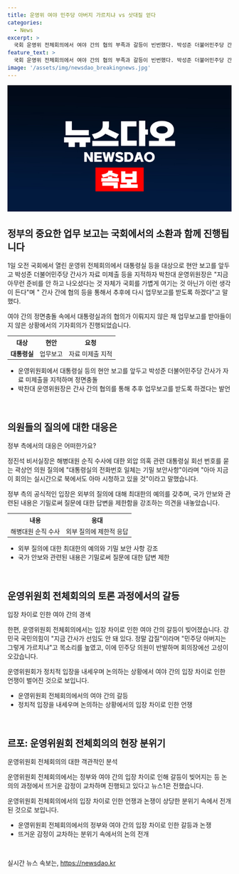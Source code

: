 ```yaml
---
title: 운영위 여야 민주당 아버지 가르치냐 vs 삿대질 얻다
categories:
  - News
excerpt: >
  국회 운영위 전체회의에서 여야 간의 협의 부족과 갈등이 빈번했다. 박성준 더불어민주당 간사가 자료 미제출을 지적하자 박찬대 운영위원장과 여야 의원들 사이에 고성이 오갔고, 정진석 대통령 비서실장은 대통령실 회선 번호를 물었던 의원에게 기밀 보안사항이라고 회피했다. 갈등은 여전히 고조되는 가운데, 이날 출석한 정부 관계자들은 진지한 표정으로 의원들의 질문에 대응했다.
feature_text: >
  국회 운영위 전체회의에서 여야 간의 협의 부족과 갈등이 빈번했다. 박성준 더불어민주당 간사가 자료 미제출을 지적하자 박찬대 운영위원장과 여야 의원들 사이에 고성이 오갔고, 정진석 대통령 비서실장은 대통령실 회선 번호를 물었던 의원에게 기밀 보안사항이라고 회피했다. 갈등은 여전히 고조되는 가운데, 이날 출석한 정부 관계자들은 진지한 표정으로 의원들의 질문에 대응했다.
image: '/assets/img/newsdao_breakingnews.jpg'
---
```


<p><img src="/assets/img/newsdao_breakingnews.jpg" alt="pcversion 속보" /></p>

<h2 data-ke-size="size26">정부의 중요한 업무 보고는 국회에서의 소환과 함께 진행됩니다</h2>

<p data-ke-size="size16">1일 오전 국회에서 열린 운영위 전체회의에서 대통령실 등을 대상으로 현안 보고를 앞두고 박성준 더불어민주당 간사가 자료 미제출 등을 지적하자 박찬대 운영위원장은 "지금 아무런 준비를 안 하고 나오셨다는 것 자체가 국회를 가볍게 여기는 것 아닌가 이런 생각이 든다"며 " 간사 간에 협의 등을 통해서 추후에 다시 업무보고를 받도록 하겠다"고 말했다.</p>

<p data-ke-size="size16">여야 간의 정면충돌 속에서 대통령실과의 협의가 이뤄지지 않은 채 업무보고를 받아들이지 않은 상황에서의 기자회의가 진행되었습니다. </p>

<table>
    <tr>
        <th>대상</th>
        <th>현안</th>
        <th>요청</th>
    </tr>
    <tr>
        <td style="text-align: center; height: 17px;"><b>대통령실</b></td>
        <td style="text-align: center; height: 17px;">업무보고</td>
        <td style="text-align: center; height: 17px;">자료 미제출 지적</td>
    </tr>
</table>

<ul>
    <li>운영위원회에서 대통령실 등의 현안 보고를 앞두고 박성준 더불어민주당 간사가 자료 미제출을 지적하며 정면충돌</li>
    <li>박찬대 운영위원장은 간사 간의 협의를 통해 추후 업무보고를 받도록 하겠다는 발언</li>
</ul>

<p data-ke-size="size16">&nbsp;</p>

<h2 data-ke-size="size26">의원들의 질의에 대한 대응은</h2>

<p data-ke-size="size16">정부 측에서의 대응은 어떠한가요?</p>

<p data-ke-size="size16">정진석 비서실장은 해병대원 순직 수사에 대한 외압 의혹 관련 대통령실 회선 번호를 묻는 곽상언 의원 질의에 "대통령실의 전화번호 일체는 기밀 보안사항"이라며 "아마 지금 이 회의는 실시간으로 북에서도 아마 시청하고 있을 것"이라고 말했습니다.</p>

<p data-ke-size="size16">정부 측의 공식적인 입장은 외부의 질의에 대해 최대한의 예의를 갖추며, 국가 안보와 관련된 내용은 기밀로써 질문에 대한 답변을 제한함을 강조하는 의견을 내놓았습니다.</p>

<table>
    <tr>
        <th>내용</th>
        <th>응대</th>
    </tr>
    <tr>
        <td style="text-align: center; height: 17px;">해병대원 순직 수사</td>
        <td style="text-align: center; height: 17px;">외부 질의에 제한적 응답</td>
    </tr>
</table>

<ul>
    <li>외부 질의에 대한 최대한의 예의와 기밀 보안 사항 강조</li>
    <li>국가 안보와 관련된 내용은 기밀로써 질문에 대한 답변 제한</li>
</ul>

<p data-ke-size="size16">&nbsp;</p>

<h2 data-ke-size="size26">운영위원회 전체회의의 토론 과정에서의 갈등</h2>

<p data-ke-size="size16">입장 차이로 인한 여야 간의 경색</p>

<p data-ke-size="size16">한편, 운영위원회 전체회의에서는 입장 차이로 인한 여야 간의 갈등이 빚어졌습니다. 강민국 국민의힘이 "지금 간사가 선임도 안 돼 있다. 정말 갑질"이라며 "민주당 아버지는 그렇게 가르치냐"고 목소리를 높였고, 이에 민주당 의원이 반발하며 회의장에선 고성이 오갔습니다. </p>

<p data-ke-size="size16">운영위원회가 정치적 입장을 내세우며 논의하는 상황에서 여야 간의 입장 차이로 인한 언쟁이 벌어진 것으로 보입니다.</p>

<ul>
    <li>운영위원회 전체회의에서의 여야 간의 갈등</li>
    <li>정치적 입장을 내세우며 논의하는 상황에서의 입장 차이로 인한 언쟁</li>
</ul>

<p data-ke-size="size16">&nbsp;</p>

<h2 data-ke-size="size26">르포: 운영위원회 전체회의의 현장 분위기</h2>

<p data-ke-size="size16">운영위원회 전체회의의 대한 객관적인 분석</p>

<p data-ke-size="size16">운영위원회 전체회의에서는 정부와 여야 간의 입장 차이로 인해 갈등이 빚어지는 등 논의의 과정에서 뜨거운 감정이 교차하며 진행되고 있다고 뉴스1은 전했습니다.</p>

<p data-ke-size="size16">운영위원회 전체회의에서의 입장 차이로 인한 언쟁과 논쟁이 상당한 분위기 속에서 전개된 것으로 보입니다.</p>

<ul>
    <li>운영위원회 전체회의에서의 정부와 여야 간의 입장 차이로 인한 갈등과 논쟁</li>
    <li>뜨거운 감정이 교차하는 분위기 속에서의 논의 전개</li>
</ul>

<p data-ke-size="size16">&nbsp;</p>
실시간 뉴스 속보는, <a href="https://newsdao.kr" rel="dofollow">https://newsdao.kr</a>


